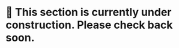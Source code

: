 # 🚧 This section is currently under construction. Please check back soon. 
    
 
      
      
  
   
